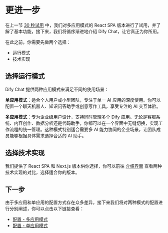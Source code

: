 # 更进一步

在上一节 [30 秒试用](./trial.md) 中，我们对多应用模式的 React SPA 版本进行了试用，并了解了基本功能，接下来，我们将循序渐进地介绍 Dify Chat，让它真正为你所用。

在此之前，你需要先做两个选择：

- 运行模式
- 技术实现

## 选择运行模式

Dify Chat 提供两种应用模式来满足不同的使用场景：

**单应用模式**：适合个人用户或小型团队，专注于单一 AI 应用的深度使用。你可以配置一个聊天机器人、知识问答助手或创意写作工具，享受专注的 AI 交互体验。

**多应用模式**：专为企业级用户设计，支持同时管理多个 Dify 应用。无论是客服系统、内容创作、数据分析还是代码助手，你都可以在一个界面中无缝切换，实现工作流程的统一管理。这种模式特别适合需要多 AI 能力协同的企业场景，让团队成员能够根据具体需求选择合适的 AI 助手。

## 选择技术实现

我们提供了 React SPA 和 Next.js 版本供你选择，你可以前往 [介绍界面](./introduction.md#%E5%A4%9A%E7%A7%8D%E5%AE%9E%E7%8E%B0) 查看两种技术实现的对比，选择适合你的版本。

## 下一步

由于多应用和单应用的配置方式存在众多差异，接下来我们将对两种模式的配置进行分别阐述，你可以点击以下链接查看：

- [配置 - 多应用模式](../app-config/config-multiple/start.md)
- [配置 - 单应用模式](../app-config/config-single/start.md)
